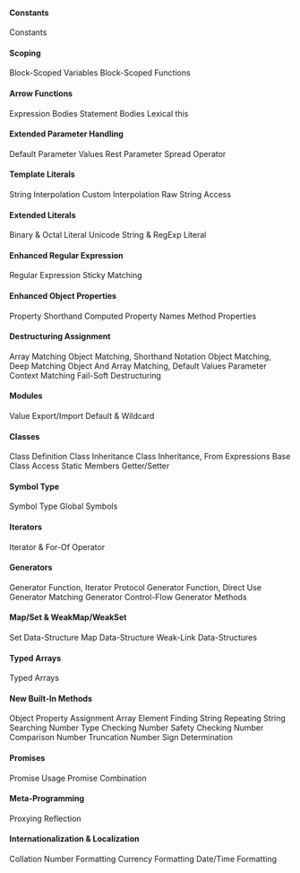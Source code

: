 #### Constants
Constants
#### Scoping
Block-Scoped Variables
Block-Scoped Functions
####  Arrow Functions
Expression Bodies
Statement Bodies
Lexical this
####  Extended Parameter Handling
Default Parameter Values
Rest Parameter
Spread Operator
#### Template Literals
String Interpolation
Custom Interpolation
Raw String Access
#### Extended Literals
Binary & Octal Literal
Unicode String & RegExp Literal
#### Enhanced Regular Expression
Regular Expression Sticky Matching
#### Enhanced Object Properties
Property Shorthand
Computed Property Names
Method Properties
#### Destructuring Assignment
Array Matching
Object Matching, Shorthand Notation
Object Matching, Deep Matching
Object And Array Matching, Default Values
Parameter Context Matching
Fail-Soft Destructuring
#### Modules
Value Export/Import
Default & Wildcard
#### Classes
Class Definition
Class Inheritance
Class Inheritance, From Expressions
Base Class Access
Static Members
Getter/Setter
#### Symbol Type
Symbol Type
Global Symbols
#### Iterators
Iterator & For-Of Operator
#### Generators
Generator Function, Iterator Protocol
Generator Function, Direct Use
Generator Matching
Generator Control-Flow
Generator Methods
#### Map/Set & WeakMap/WeakSet
Set Data-Structure
Map Data-Structure
Weak-Link Data-Structures
#### Typed Arrays
Typed Arrays
#### New Built-In Methods
Object Property Assignment
Array Element Finding
String Repeating
String Searching
Number Type Checking
Number Safety Checking
Number Comparison
Number Truncation
Number Sign Determination
#### Promises
Promise Usage
Promise Combination
#### Meta-Programming
Proxying
Reflection
#### Internationalization & Localization
Collation
Number Formatting
Currency Formatting
Date/Time Formatting
